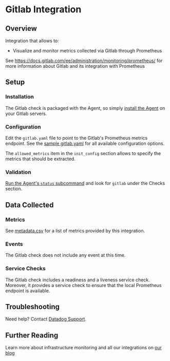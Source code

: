 # Gitlab Integration

## Overview

Integration that allows to:

* Visualize and monitor metrics collected via Gitlab through Prometheus

See https://docs.gitlab.com/ee/administration/monitoring/prometheus/ for
more information about Gitlab and its integration with Prometheus

## Setup
### Installation

The Gitlab check is packaged with the Agent, so simply [install the Agent][1] on your Gitlab servers.

### Configuration

Edit the `gitlab.yaml` file to point to the Gitlab's Prometheus metrics endpoint.
See the [sample gitlab.yaml][2] for all available configuration options.

The `allowed_metrics` item in the `init_config` section allows to specify the metrics that should be extracted.

### Validation

[Run the Agent's `status` subcommand][3] and look for `gitlab` under the Checks section.

## Data Collected
### Metrics
See [metadata.csv][4] for a list of metrics provided by this integration.

### Events
The Gitlab check does not include any event at this time.

### Service Checks
The Gitlab check includes a readiness and a liveness service check.
Moreover, it provides a service check to ensure that the local Prometheus endpoint is available.

## Troubleshooting
Need help? Contact [Datadog Support][5].

## Further Reading
Learn more about infrastructure monitoring and all our integrations on [our blog][6]


[1]: https://app.datadoghq.com/account/settings#agent
[2]: https://github.com/DataDog/integrations-core/blob/master/gitlab/conf.yaml.example
[3]: https://docs.datadoghq.com/agent/faq/agent-commands/#agent-status-and-information
[4]: https://github.com/DataDog/integrations-core/blob/master/gitlab/metadata.csv
[5]: http://docs.datadoghq.com/help/
[6]: https://www.datadoghq.com/blog/
